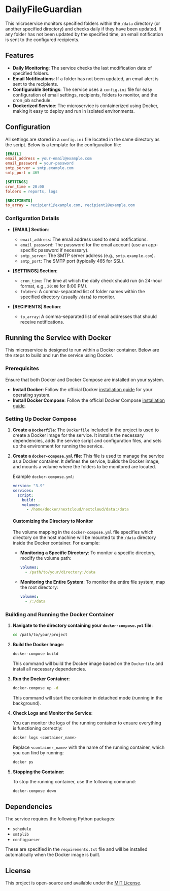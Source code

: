 # DailyFileGuardian

This microservice monitors specified folders within the `/data` directory (or another specified directory) and checks daily if they have been updated. If any folder has not been updated by the specified time, an email notification is sent to the configured recipients.

## Features

- **Daily Monitoring**: The service checks the last modification date of specified folders.
- **Email Notifications**: If a folder has not been updated, an email alert is sent to the recipients.
- **Configurable Settings**: The service uses a `config.ini` file for easy configuration of email settings, recipients, folders to monitor, and the cron job schedule.
- **Dockerized Service**: The microservice is containerized using Docker, making it easy to deploy and run in isolated environments.

## Configuration

All settings are stored in a `config.ini` file located in the same directory as the script. Below is a template for the configuration file:

```ini
[EMAIL]
email_address = your-email@example.com
email_password = your-password
smtp_server = smtp.example.com
smtp_port = 465

[SETTINGS]
cron_time = 20:00
folders = reports, logs

[RECIPIENTS]
to_array = recipient1@example.com, recipient2@example.com
```

### Configuration Details

- **[EMAIL] Section**:
  - `email_address`: The email address used to send notifications.
  - `email_password`: The password for the email account (use an app-specific password if necessary).
  - `smtp_server`: The SMTP server address (e.g., `smtp.example.com`).
  - `smtp_port`: The SMTP port (typically 465 for SSL).

- **[SETTINGS] Section**:
  - `cron_time`: The time at which the daily check should run (in 24-hour format, e.g., `20:00` for 8:00 PM).
  - `folders`: A comma-separated list of folder names within the specified directory (usually `/data`) to monitor.

- **[RECIPIENTS] Section**:
  - `to_array`: A comma-separated list of email addresses that should receive notifications.

## Running the Service with Docker

This microservice is designed to run within a Docker container. Below are the steps to build and run the service using Docker.

### Prerequisites

Ensure that both Docker and Docker Compose are installed on your system.

- **Install Docker**: Follow the official Docker [installation guide](https://docs.docker.com/get-docker/) for your operating system.
- **Install Docker Compose**: Follow the official Docker Compose [installation guide](https://docs.docker.com/compose/install/).

### Setting Up Docker Compose

1. **Create a `Dockerfile`**: The `Dockerfile` included in the project is used to create a Docker image for the service. It installs the necessary dependencies, adds the service script and configuration files, and sets up the environment for running the service.

2. **Create a `docker-compose.yml` file**: This file is used to manage the service as a Docker container. It defines the service, builds the Docker image, and mounts a volume where the folders to be monitored are located.

   Example `docker-compose.yml`:

   ```yaml
   version: "3.9"
   services:
     script:
       build: .
       volumes:
         - /home/docker/nextcloud/nextcloud/data:/data
   ```

   #### Customizing the Directory to Monitor

   The volume mapping in the `docker-compose.yml` file specifies which directory on the host machine will be mounted to the `/data` directory inside the Docker container. For example:

   - **Monitoring a Specific Directory**: To monitor a specific directory, modify the volume path:

     ```yaml
     volumes:
       - /path/to/your/directory:/data
     ```

   - **Monitoring the Entire System**: To monitor the entire file system, map the root directory:

     ```yaml
     volumes:
       - /:/data
     ```

### Building and Running the Docker Container

1. **Navigate to the directory containing your `docker-compose.yml` file**:

   ```bash
   cd /path/to/your/project
   ```

2. **Build the Docker Image**:

   ```bash
   docker-compose build
   ```

   This command will build the Docker image based on the `Dockerfile` and install all necessary dependencies.

3. **Run the Docker Container**:

   ```bash
   docker-compose up -d
   ```

   This command will start the container in detached mode (running in the background).

4. **Check Logs and Monitor the Service**:

   You can monitor the logs of the running container to ensure everything is functioning correctly:

   ```bash
   docker logs <container_name>
   ```

   Replace `<container_name>` with the name of the running container, which you can find by running:

   ```bash
   docker ps
   ```

5. **Stopping the Container**:

   To stop the running container, use the following command:

   ```bash
   docker-compose down
   ```

## Dependencies

The service requires the following Python packages:

- `schedule`
- `smtplib`
- `configparser`

These are specified in the `requirements.txt` file and will be installed automatically when the Docker image is built.

## License

This project is open-source and available under the [MIT License](LICENSE).
